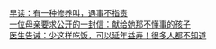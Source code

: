   
[早读：有一种修养叫，遇事不指责](http://www.dianyue.me/archives/265/pnqne18ud9m4tg5i/)  
[一位母亲要求公开的一封信：献给她那不懂事的孩子](http://www.dianyue.me/archives/269/e7v2n6avy7si8mdq/)  
[医生告诫：少这样吃饭，可以延年益寿！很多人都不知道](http://www.dianyue.me/archives/281/0hvq9r1pj6pn2q5n/)